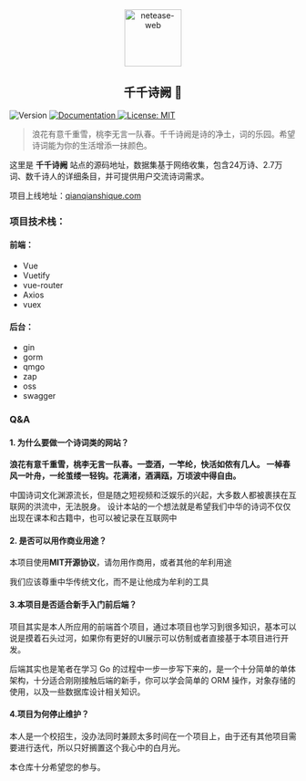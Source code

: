 <div align="center">
    <img src="https://yili979.oss-cn-beijing.aliyuncs.com/img/202207190015815.png" alt="netease-web" style="width: 100px; height: 100px;"></img>
</div>


<h2 align="center"> 千千诗阙 👋</h2>
<p>
  <img alt="Version" src="https://img.shields.io/badge/version-1.0.0-blue.svg?cacheSeconds=2592000" />
  <a href="https://github.com/Kidjing/choral-music-player#readme" target="_blank">
    <img alt="Documentation" src="https://img.shields.io/badge/documentation-yes-brightgreen.svg" />
  </a>
  <a href="https://github.com/Kidjing/choral-music-player/blob/master/LICENSE" target="_blank">
    <img alt="License: MIT" src="https://img.shields.io/github/license/Kidjing/choral-music-player" />
  </a>
</p>


> 浪花有意千重雪，桃李无言一队春。千千诗阙是诗的净土，词的乐园。希望诗词能为你的生活增添一抹颜色。

这里是 **千千诗阙** 站点的源码地址，数据集基于网络收集，包含24万诗、2.7万词、数千诗人的详细条目，并可提供用户交流诗词需求。

项目上线地址：[qianqianshique.com](qianqianshique.com)

### 项目技术栈：

#### 前端：

-   Vue
-   Vuetify
-   vue-router
-   Axios
-   vuex

#### 后台：

-   gin
-   gorm
-   qmgo
-   zap
-   oss
-   swagger

### Q&A

#### 1. 为什么要做一个诗词类的网站？

**浪花有意千重雪，桃李无言一队春。一壶酒，一竿纶，快活如侬有几人。 一棹春风一叶舟，一纶茧缕一轻钩。花满渚，酒满瓯，万顷波中得自由。**

中国诗词文化渊源流长，但是随之短视频和泛娱乐的兴起，大多数人都被裹挟在互联网的洪流中，无法脱身。 设计本站的一个想法就是希望我们中华的诗词不仅仅出现在课本和古籍中，也可以被记录在互联网中

#### 2. 是否可以用作商业用途？

本项目使用**MIT开源协议**，请勿用作商用，或者其他的牟利用途

我们应该尊重中华传统文化，而不是让他成为牟利的工具

#### 3.本项目是否适合新手入门前后端？

项目其实是本人所应用的前端首个项目，通过本项目也学习到很多知识，基本可以说是摸着石头过河，如果你有更好的UI展示可以仿制或者直接基于本项目进行开发。

后端其实也是笔者在学习 Go 的过程中一步一步写下来的，是一个十分简单的单体架构，十分适合刚刚接触后端的新手，你可以学会简单的 ORM 操作，对象存储的使用，以及一些数据库设计相关知识。

#### 4.项目为何停止维护？

本人是一个校招生，没办法同时兼顾太多时间在一个项目上，由于还有其他项目需要进行迭代，所以只好搁置这个我心中的白月光。

本仓库十分希望您的参与。